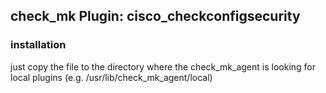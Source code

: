## check_mk Plugin: cisco_checkconfigsecurity

### installation
just copy the file to the directory where the check_mk_agent is looking for
local plugins (e.g. /usr/lib/check_mk_agent/local)

